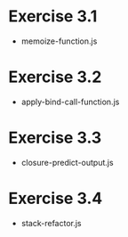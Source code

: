 
# Exercise 3.1
- memoize-function.js


# Exercise 3.2
- apply-bind-call-function.js


# Exercise 3.3
- closure-predict-output.js


# Exercise 3.4
- stack-refactor.js
